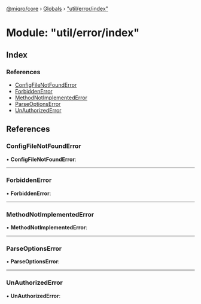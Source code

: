 [@miqro/core](../README.md) › [Globals](../globals.md) › ["util/error/index"](_util_error_index_.md)

# Module: "util/error/index"

## Index

### References

* [ConfigFileNotFoundError](_util_error_index_.md#configfilenotfounderror)
* [ForbiddenError](_util_error_index_.md#forbiddenerror)
* [MethodNotImplementedError](_util_error_index_.md#methodnotimplementederror)
* [ParseOptionsError](_util_error_index_.md#parseoptionserror)
* [UnAuthorizedError](_util_error_index_.md#unauthorizederror)

## References

###  ConfigFileNotFoundError

• **ConfigFileNotFoundError**:

___

###  ForbiddenError

• **ForbiddenError**:

___

###  MethodNotImplementedError

• **MethodNotImplementedError**:

___

###  ParseOptionsError

• **ParseOptionsError**:

___

###  UnAuthorizedError

• **UnAuthorizedError**:
